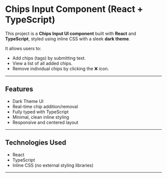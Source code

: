 #  Chips Input Component (React + TypeScript)


This project is a **Chips Input UI component** built with **React** and **TypeScript**, styled using inline CSS with a sleek **dark theme**.

It allows users to:
- Add chips (tags) by submitting text.
- View a list of all added chips.
- Remove individual chips by clicking the ❌ icon.

---

##  Features

-  Dark Theme UI
-  Real-time chip addition/removal
-  Fully typed with TypeScript
-  Minimal, clean inline styling
- Responsive and centered layout

---

##  Technologies Used

- React
- TypeScript
- Inline CSS (no external styling libraries)

---


